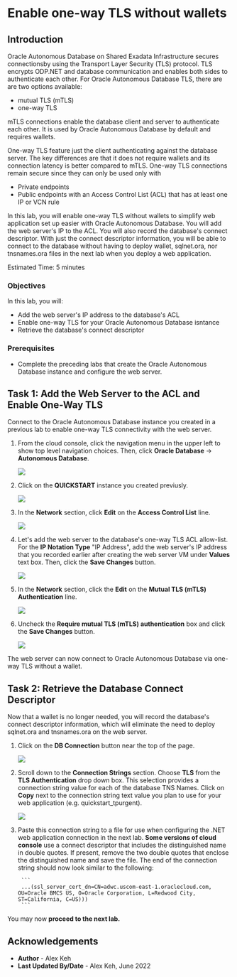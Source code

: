 # Enable one-way TLS without wallets

## Introduction

Oracle Autonomous Database on Shared Exadata Infrastructure secures connectionsby using the Transport Layer Security (TLS) protocol. TLS encrypts ODP.NET and database communication and enables both sides to authenticate each other. For Oracle Autonomous Database TLS, there are are two options available:
- mutual TLS (mTLS)
- one-way TLS

mTLS connections enable the database client and server to authenticate each other. It is used by Oracle Autonomous Database by default and requires wallets.

One-way TLS feature just the client authenticating against the database server. The key differences are that it does not require wallets and its connection latency is better compared to mTLS. One-way TLS connections remain secure since they can only be used only with
- Private endpoints
- Public endpoints with an Access Control List (ACL) that has at least one IP or VCN rule

In this lab, you will enable one-way TLS without wallets to simplify web application set up easier with Oracle Autonomous Database. You will add the web server's IP to the ACL. You will also record the database's connect descriptor. With just the connect descriptor information, you will be able to connect to the database without having to deploy wallet, sqlnet.ora, nor tnsnames.ora files in the next lab when you deploy a web application.

Estimated Time: 5 minutes

### Objectives
In this lab, you will:
- Add the web server's IP address to the database's ACL
- Enable one-way TLS for your Oracle Autonomous Database isntance
- Retrieve the database's connect descriptor

### Prerequisites

* Complete the preceding labs that create the Oracle Autonomous Database instance and configure the web server.

## Task 1: Add the Web Server to the ACL and Enable One-Way TLS

Connect to the Oracle Autonomous Database instance you created in a previous lab to enable one-way TLS connectivity with the web server.

1. From the cloud console, click the navigation menu in the upper left to show top level navigation choices. Then, click **Oracle Database** -> **Autonomous Database**.

    ![](images/database-adb.png " ")

2. Click on the **QUICKSTART** instance you created previusly.

    ![](images/click-adb.png " ")

3.  In the **Network** section, click **Edit** on the **Access Control List** line.

    ![](images/click-adb-network.png " ")

4.  Let's add the web server to the database's one-way TLS ACL allow-list. For the **IP Notation Type** "IP Address", add the web server's IP address that you recorded earlier after creating the web server VM under **Values** text box. Then, click the **Save Changes** button.

    ![](images/add-ip.png " ")

5. In the **Network** section, click the **Edit** on the **Mutual TLS (mTLS) Authentication** line.

    ![](images/click-adb-network.png " ")

6.  Uncheck the **Require mutual TLS (mTLS) authentication** box and click the **Save Changes** button.

    ![](images/uncheck-mtls.png " ")

The web server can now connect to Oracle Autonomous Database via one-way TLS without a wallet.

## Task 2: Retrieve the Database Connect Descriptor

Now that a wallet is no longer needed, you will record the database's connect descriptor information, which will eliminate the need to deploy sqlnet.ora and tnsnames.ora on the web server.

1. Click on the **DB Connection** button near the top of the page.

    ![](images/click-db-connection.png " ")

2. Scroll down to the **Connection Strings** section. Choose **TLS** from the **TLS Authentication** drop down box. This selection provides a connection string value for each of the database TNS Names. Click on **Copy** next to the connection string text value you plan to use for your web application (e.g. quickstart_tpurgent).

    ![](images/connection-strings.png " ")

3. Paste this connection string to a file for use when configuring the .NET web application connection in the next lab. **Some versions of cloud console** use a connect descriptor that includes the distinguished name in double quotes. If present, remove the two double quotes that enclose the distinguished name and save the file. The end of the connection string should now look similar to the following:

        ```
        ...(ssl_server_cert_dn=CN=adwc.uscom-east-1.oraclecloud.com, OU=Oracle BMCS US, O=Oracle Corporation, L=Redwood City, ST=California, C=US)))
        ``` 

You may now **proceed to the next lab.**

## Acknowledgements

- **Author** - Alex Keh 
- **Last Updated By/Date** - Alex Keh, June 2022